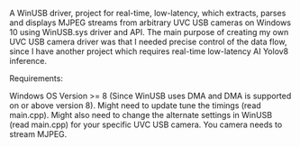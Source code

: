 A WinUSB driver, project for real-time, low-latency, which extracts, parses and displays MJPEG streams from arbitrary UVC USB cameras on Windows 10 using WinUSB.sys driver and API. 
The main purpose of creating my own UVC USB camera driver was that I needed precise control of the data flow, since I have another project which requires real-time low-latency AI Yolov8 inference.

Requirements:

Windows OS Version >= 8 (Since WinUSB uses DMA and DMA is supported on or above version 8).
Might need to update tune the timings (read main.cpp).
Might also need to change the alternate settings in WinUSB (read main.cpp) for your specific UVC USB camera.
You camera needs to stream MJPEG.


